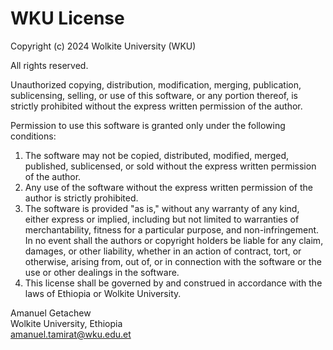 # WKU License

Copyright (c) 2024 Wolkite University (WKU)

All rights reserved.

Unauthorized copying, distribution, modification, merging, publication, sublicensing, selling, or use of this software, or any portion thereof, is strictly prohibited without the express written permission of the author.

Permission to use this software is granted only under the following conditions:

1. The software may not be copied, distributed, modified, merged, published, sublicensed, or sold without the express written permission of the author.
2. Any use of the software without the express written permission of the author is strictly prohibited.
3. The software is provided "as is," without any warranty of any kind, either express or implied, including but not limited to warranties of merchantability, fitness for a particular purpose, and non-infringement. In no event shall the authors or copyright holders be liable for any claim, damages, or other liability, whether in an action of contract, tort, or otherwise, arising from, out of, or in connection with the software or the use or other dealings in the software.
4. This license shall be governed by and construed in accordance with the laws of Ethiopia or Wolkite University.

Amanuel Getachew  
Wolkite University, Ethiopia  
amanuel.tamirat@wku.edu.et